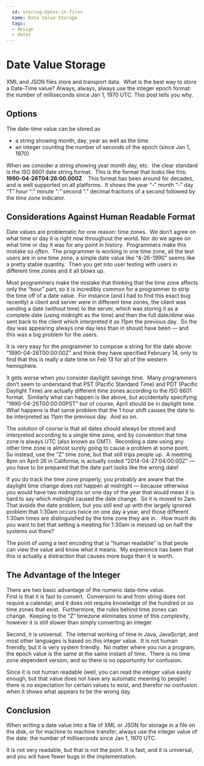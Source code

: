 ```yaml
---
  id: storing-dates-in-files
  name: Date Value Storage
  tags:
  - design
  - dates
---
```

#  Date Value Storage

XML and JSON files store and transport data.  What is the best way to store a Date-Time value? Always, always, always use the integer epoch format: the number of milliseconds since Jan 1, 1970 UTC. This post tells you why.

## Options

The date-time value can be stored as

*   a string showing month, day, year as well as the time.
*   an integer counting the number of seconds of the epoch (since Jan 1, 1970)

When we consider a string showing year month day, etc.  the clear standard is the ISO 8601 date string format.  This is the format that looks like this:  **1990-04-26T04:26:00.000Z**    This format has been around for decades, and is well supported on all platforms.  It shows the year “-” month “-” day “T” hour “:” minute “:” second “.” decimal fractions of a second followed by the _time zone_ indicator.

## Considerations Against Human Readable Format

Date values are problematic for one reason: time zones.  We don’t agree on what time or day it is right now throughout the world. Nor do we agree on what time or day it was for any point in history.  Programmers make this mistake _so often_.  The programmer is working in one time zone, all the test users are in one time zone, a simple date value like “4-26-1990” seems like a pretty stable quantity.  Then you get into user testing with users in different time zones and it all blows up.  

Most programmers make the mistake that thinking that the time zone affects only the “hour” part, so it is incredibly common for a programmer to strip the time off of a date value.  For instance (and I had to find this exact bug recently) a client and server were in different time zones, the client was sending a date (without time) to the server, which was storing it as a complete date (using midnight as the time) and then the full date/dime was sent back to the client which interpreted it as 11pm the previous day.  So the day was appearing always one day less than in should have been — and this was a big problem for the users.  

It is very easy for the programmer to compose a string for the date above:  “1990-04-26T00:00:00Z” and think they have specified February 14, only to find that this is really a date time on Feb 13 for all of the western hemisphere.  

It gets worse when you consider daylight savings time.  Many programmers don’t seem to understand that PST (Pacific Standard Time) and PDT (Pacific Daylight Time) are actually different time zones according to the ISO 8601 format.  Similarly what can happen is like above, but accidentally specifying “1990-04-26T00:00:00PST” but of course, April should be in daylight time.  What happens is that same problem that the 1 hour shift causes the date to be interpreted as 11pm the previous day.  And so on. 

The solution of course is that all dates should always be stored and interpreted according to a single time zone, and by convention that time zone is always UTC (also known as GMT).  Recording a date using any other time zone is almost surely going to cause a problem at some point.  So instead, use the “Z” time zone, but that still trips people up.  A meeting 8pm on April 26 in California, is actually coded “2014-04-27:04:00:00Z” — you have to be prepared that the date part looks like the wrong date!  

If you do track the time zone properly, you probably are aware that the daylight time change does not happen at midnight — because otherwise you would have two midnights on one day of the year that would mean it is hard to say which midnight caused the date change.  So it is moved to 2am.  That avoids the date problem, but you still end up with the largely ignored problem that 1:30am occurs twice on one day a year, and those different 1:30am times are distinguished by the time zone they are in.   How much do you want to bet that setting a meeting for 1:30am is messed up on half the systems out there?  

The point of using a text encoding that is “human readable” is that peole can view the value and know what it means.  My experience has been that this is actually a distraction that causes more bugs than it is worth.

## The Advantage of the Integer

There are two basic advantage of the numeric data-time value.  
First is that it is fast to convert.  Conversion to and from string does not require a calendar, and it does not require knowledge of the hundred or so time zones that exist.  Furthermore, the rules behind time zones can change.  Keeping to the “Z” timezone eliminates some of this complexity, however it is still slower than simply converting an integer.  

Second, it is universal.  The internal working of time in Java, JavaScript, and most other languages is based on this integer value.  It is not human friendly, but it is very system friendly.  No matter where you run a program, the epoch value is the same at the same instant of time.  There is no time zone dependent version, and so there is no opportunity for confusion.  

Since it is not human readable (well, you can read the integer value easily enough, but that value does not have any automatic meaning to people) there is no expectation for certain values to exist, and therefor no confusion when it shows what appears to be the wrong day.

## Conclusion

When writing a date value into a file of XML or JSON for storage in a file on the disk, or for machine to machine transfer, always use the integer value of the date: the number of milliseconds since Jan 1, 1970 UTC. 
 
It is not very readable, but that is not the point. It is fast, and it is universal, and you will have fewer bugs in the implementation.